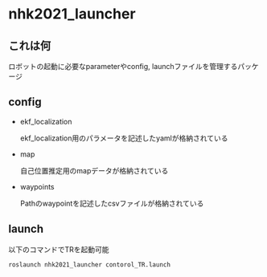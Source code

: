 # nhk2021_launcher

## これは何

ロボットの起動に必要なparameterやconfig, launchファイルを管理するパッケージ



## config

- ekf_localization

  ekf_localization用のパラメータを記述したyamlが格納されている

- map

  自己位置推定用のmapデータが格納されている

- waypoints

  Pathのwaypointを記述したcsvファイルが格納されている



## launch

以下のコマンドでTRを起動可能

```shell
roslaunch nhk2021_launcher contorol_TR.launch
```

